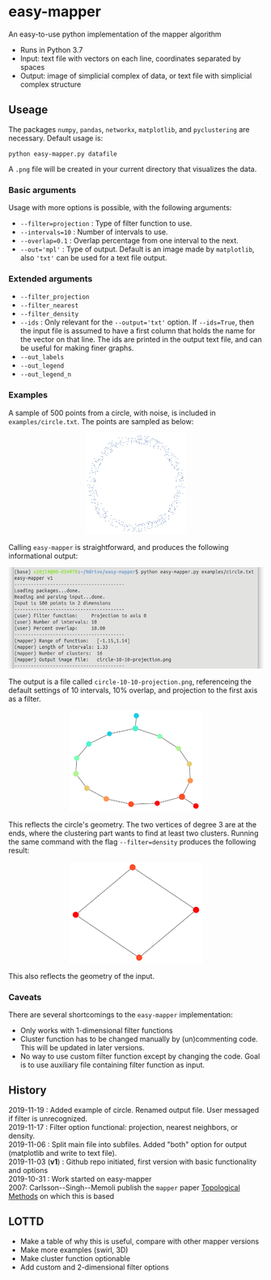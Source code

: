 # easy-mapper
An easy-to-use python implementation of the mapper algorithm

+ Runs in Python 3.7
+ Input: text file with vectors on each line, coordinates separated by spaces
+ Output: image of simplicial complex of data, or text file with simplicial complex structure

## Useage
The packages `numpy`, `pandas`, `networkx`, `matplotlib`, and `pyclustering` are necessary. Default usage is:

```
python easy-mapper.py datafile
```
A `.png` file will be created in your current directory that visualizes the data.

### Basic arguments
Usage with more options is possible, with the following arguments:
+ `--filter=projection` : Type of filter function to use.
+ `--intervals=10` : Number of intervals to use.
+ `--overlap=0.1` : Overlap percentage from one interval to the next.
+ `--out='mpl'` : Type of output. Default is an image made by `matplotlib`, also `'txt'` can be used for a text file output.

### Extended arguments
+ `--filter_projection`
+ `--filter_nearest`
+ `--filter_density`
+ `--ids` : Only relevant for the `--output='txt'` option. If `--ids=True`, then the input file is assumed to have a first column that holds the name for the vector on that line. The ids are printed in the output text file, and can be useful for making finer graphs. 
+ `--out_labels`
+ `--out_legend`
+ `--out_legend_n`

### Examples
A sample of 500 points from a circle, with noise, is included in `examples/circle.txt`. The points are sampled as below:
<p align="center"><img height="200" src="https://raw.githubusercontent.com/jlazovskis/easy-mapper/master/examples/circle.png"/></p>

Calling `easy-mapper` is straightforward, and produces the following informational output:
<p align="center"><img height="200" src="https://raw.githubusercontent.com/jlazovskis/easy-mapper/master/examples/terminal-example.png"/></p>

The output is a file called `circle-10-10-projection.png`, referenceing the default settings of 10 intervals, 10% overlap, and projection to the first axis as a filter.
<p align="center"><img height="200" src="https://raw.githubusercontent.com/jlazovskis/easy-mapper/master/examples/circle-10-10-projection.png"/></p>

This reflects the circle's geometry. The two vertices of degree 3 are at the ends, where the clustering part wants to find at least two clusters. Running the same command with the flag `--filter=density` produces the following result:
<p align="center"><img height="200" src="https://raw.githubusercontent.com/jlazovskis/easy-mapper/master/examples/circle-10-10-density.png"/></p>

This also reflects the geometry of the input.

### Caveats
There are several shortcomings to the `easy-mapper` implementation:
+ Only works with 1-dimensional filter functions
+ Cluster function has to be changed manually by (un)commenting code. This will be updated in later versions.
+ No way to use custom filter function except by changing the code. Goal is to use auxiliary file containing filter function as input.

## History
2019-11-19 : Added example of circle. Renamed output file. User messaged if filter is unrecognized.<br>
2019-11-17 : Filter option functional: projection, nearest neighbors, or density.<br>
2019-11-06 : Split main file into subfiles. Added "both" option for output (matplotlib and write to text file).<br>
2019-11-03 (<strong>v1</strong>) : Github repo initiated, first version with basic functionality and options<br>
2019-10-31 : Work started on easy-mapper<br>
2007: Carlsson--Singh--Memoli publish the `mapper` paper [Topological Methods](https://research.math.osu.edu/tgda/mapperPBG.pdf) on which this is based

## LOTTD
+ Make a table of why this is useful, compare with other mapper versions
+ Make more examples (swirl, 3D)
+ Make cluster function optionable
+ Add custom and 2-dimensional filter options